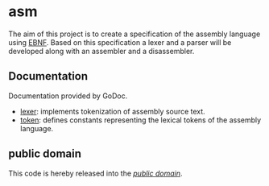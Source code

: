 asm
===

The aim of this project is to create a specification of the assembly language
using [EBNF][]. Based on this specification a lexer and a parser will be
developed along with an assembler and a disassembler.

[EBNF]: https://en.wikipedia.org/wiki/Extended_Backus%E2%80%93Naur_Form

Documentation
-------------

Documentation provided by GoDoc.

- [lexer][]: implements tokenization of assembly source text.
- [token][]: defines constants representing the lexical tokens of the assembly
language.

[lexer]: http://godoc.org/github.com/mewmew/asm/lexer
[token]: http://godoc.org/github.com/mewmew/asm/token

public domain
-------------

This code is hereby released into the *[public domain][]*.

[public domain]: https://creativecommons.org/publicdomain/zero/1.0/
